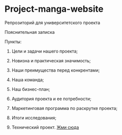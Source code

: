 # Project-manga-website
Репрозиторий для университетского проекта
 
Пояснительная записка

Пункты:

1. Цели и задачи нашего проекта;

2. Новизна и практическая значимость;

3. Наши преимущества перед конкрентами;

4. Наша команда;

5. Наш бизнес-план;

6. Аудитория проекта и ее потребности;

7. Маркетинговая программа по раскрутке проекта;

8. Итоги исследования;

9. Технический проект.
<a href="http://otvet.mail.ru/">Жми сюда</a>
